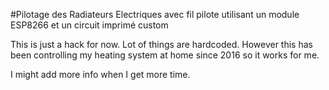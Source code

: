 #Pilotage des Radiateurs Electriques avec fil pilote utilisant un module ESP8266 et un circuit imprimé custom

This is just a hack for now. Lot of things are hardcoded. 
However this has been controlling my heating system at home since 2016 so it works for me.

I might add more info when I get more time.


